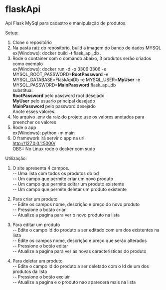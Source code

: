 # flaskApi
Api Flask MySql para cadastro e manipulação de produtos.

Setup:
1. Clone o repositório  
2. Na pasta raiz do repositorio, build a imagem do banco de dados MYSQL  
  ex(Windows): docker build -t flask_api_db .  
3. Rode o container com o comando abaixo, 3 produtos serão criados como exemplo  
  ex(Windows): docker run -d -p 3306:3306 -e MYSQL_ROOT_PASSWORD=**RootPassword** -e MYSQL_DATABASE=FlaskApiDb -e MYSQL_USER=**MyUser** -e MYSQL_PASSWORD=**MainPassword** flask_api_db  
  substitua:  
    **RootPassword** pelo password root desejado  
    **MyUser** pelo usuario principal desejado   
    **MainPassword** pelo password desejado  
  Anote esses valores.  
4. No arquivo .env da raiz do projeto use os valores anotados para preencher os valores 
5. Rode o app  
  ex(Windows): python -m main  
6. O framework irá servir o app na url:  
  http://127.0.0.1:5000/  
OBS:: No Linux rode o docker com sudo  
  
Utilização:  
1. O site apresenta 4 campos.  
-- Uma lista com todos os produtos do bd  
-- Um campo que permite criar um novo produto  
-- Um campo que permite editar um produto existente  
-- Um campo que permite deletar um produto existente
  
2. Para criar um produto  
-- Edite os campos nome, descrição e preço do novo produto  
-- Pressione o botão criar  
-- Atualize a pagina para ver o novo produto na lista  
  
3. Para editar um produto  
-- Edite o campo Id do produto a ser editado com um dos existentes na lista  
-- Edite os campos nome, descrição e preço que serão alterados  
-- Pressione o botão editar  
-- Atualize a pagina para ver as novas caracteristicas do produto  
  
4. Para deletar um produto  
-- Edite o campo Id do produto a ser deletado com o Id de um dos produtos da lista  
-- Pressione o botão excluir  
-- Atualize a pagina e o produto nao aparecerá mais na lista  